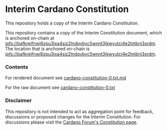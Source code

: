 # Interim Cardano Constitution

This repository holds a copy of the Interim Cardano Constitution.

 This repository contains a copy of the Interim Constitution document, which is anchored on-chain at [ipfs://bafkreifnwj6zpu3ixa4siz2lndqybyc5wnnt3jkwyutci4e2tmbnj3xrdm](ipfs://bafkreifnwj6zpu3ixa4siz2lndqybyc5wnnt3jkwyutci4e2tmbnj3xrdm).
The location that is anchored on-chain is [ipfs://bafkreifnwj6zpu3ixa4siz2lndqybyc5wnnt3jkwyutci4e2tmbnj3xrdm](ipfs://bafkreifnwj6zpu3ixa4siz2lndqybyc5wnnt3jkwyutci4e2tmbnj3xrdm).

### Contents

For rendered document see [cardano-constitution-0.txt.md](./cardano-constitution-0.txt.md)

For the raw document see [cardano-constitution-0.txt](./cardano-constitution-0.txt)

### Disclaimer

This repository is not intended to act as aggregation point for feedback, discussions or proposed changes for the Interim Constitution.
For discussions please visit the [Cardano Forum's Constitution page](https://forum.cardano.org/c/governance/constitution/212).
